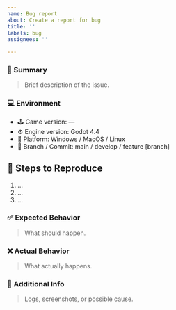 ```yaml
---
name: Bug report
about: Create a report for bug
title: ''
labels: bug
assignees: ''

---
```


### 📝 Summary  
> Brief description of the issue.

### 💻 Environment  
- 🕹️ Game version: —
- ⚙️ Engine version: Godot 4.4
- 🧩 Platform: Windows / MacOS / Linux
- 🌿 Branch / Commit: main / develop / feature [branch]

## 🔁 Steps to Reproduce  
1. ...  
2. ...  
3. ...  

### ✅ Expected Behavior  
> What should happen.

### ❌ Actual Behavior  
> What actually happens.

### 📎 Additional Info  
> Logs, screenshots, or possible cause.
